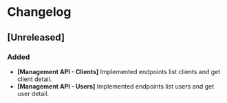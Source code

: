 # Changelog

## [Unreleased]

### Added

- **[Management API - Clients]** Implemented endpoints list clients and get
  client detail.
- **[Management API - Users]** Implemented endpoints list users and get user
  detail.
